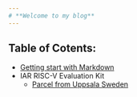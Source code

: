 ```yaml
---
# **Welcome to my blog**
---
```


## Table of Cotents:
- [Getting start with Markdown](article/GettingStartWithMarkDown.md)
 - IAR RISC-V Evaluation Kit
    - [Parcel from Uppsala Sweden](article/1_IAR_RISC_V/0_ParcelFromUppsalaSweden/0_ParcelFromUppsalaSweden.md)

